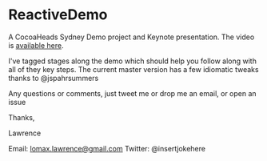 ReactiveDemo
============

A CocoaHeads Sydney Demo project and Keynote presentation. The video is [available here](http://sydneycocoaheads.com/2013/05/30/super-awesome-functional-reactive-with-reactivecocoa/).

I've tagged stages along the demo which should help you follow along with all of they key steps. The current master version has a few idiomatic tweaks thanks to @jspahrsummers

Any questions or comments, just tweet me or drop me an email, or open an issue

Thanks,

Lawrence

Email: lomax.lawrence@gmail.com
Twitter: @insertjokehere
